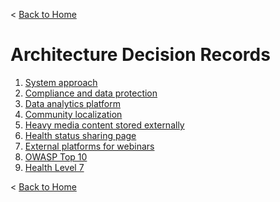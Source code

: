 < [Back to Home](../README.md#solution-structure)

# Architecture Decision Records

1. [System approach](001_system_approach.md)
1. [Compliance and data protection](002_compliance_and_data_protection.md)
1. [Data analytics platform](003_data_analytics_platform.md)
1. [Community localization](004_community_localization.md)
1. [Heavy media content stored externally](005_media_content.md)
1. [Health status sharing page](006_health_status_sharing_page.md)
1. [External platforms for webinars](007_external_platforms_for_webinars.md)
1. [OWASP Top 10](008_owasp_top_10.md)
1. [Health Level 7](009_HL7.md)

< [Back to Home](../README.md#solution-structure)